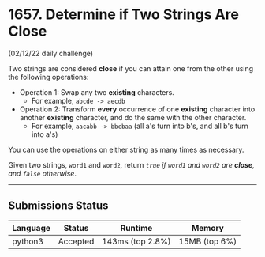 # 1657. Determine if Two Strings Are Close
(02/12/22 daily challenge)

Two strings are considered **close** if you can attain one from the other using the following operations:


- Operation 1: Swap any two **existing** characters.
  - For example, `abcde -> aecdb`
- Operation 2: Transform **every** occurrence of one **existing** character into another **existing** character, and do the same with the other character.
  - For example, `aacabb -> bbcbaa` (all a's turn into b's, and all b's turn into a's)

You can use the operations on either string as many times as necessary.

Given two strings, `word1` and `word2`, return *`true` if `word1` and `word2` are **close**, and `false` otherwise*.


---

## Submissions Status

| Language | Status   | Runtime          | Memory        |
| -------- | -------- | ---------------- | ------------- |
| python3  | Accepted | 143ms (top 2.8%) | 15MB (top 6%) |

